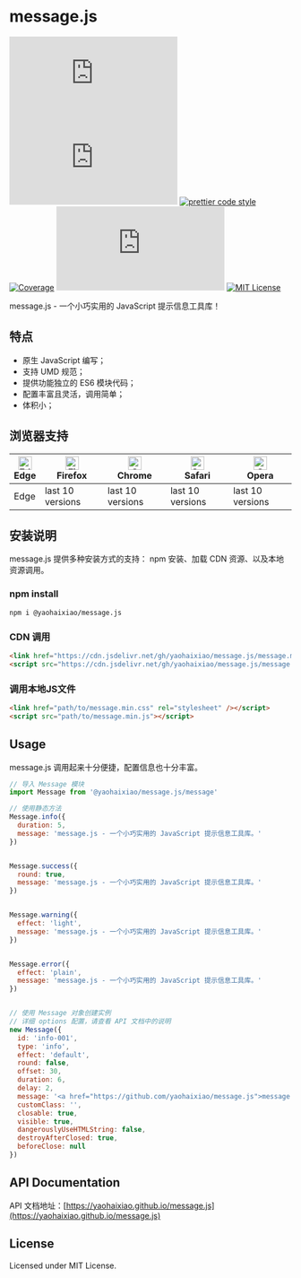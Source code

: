 # message.js
[![npm version](https://img.shields.io/npm/v/@yaohaixiao/message.js)](https://www.npmjs.com/package/@yaohaixiao/message.js)
![Gzip size](http://img.badgesize.io/https://cdn.jsdelivr.net/gh/yaohaixiao/message.js/message.min.js?compression=gzip&label=gzip%20size)
[![prettier code style](https://img.shields.io/badge/code_style-prettier-07b759.svg)](https://prettier.io)
[![Coverage](https://codecov.io/gh/yaohaixiao/message.js/branch/main/graph/badge.svg)](https://codecov.io/gh/yaohaixiao/message.js)
[![npm downloads](https://img.shields.io/npm/dt/@yaohaixiao/message.js)](https://npmcharts.com/compare/@yaohaixiao/message.js?minimal=true)
[![MIT License](https://img.shields.io/github/license/yaohaixiao/message.js.svg)](https://github.com/yaohaixiao/message.js/blob/main/LICENSE)

message.js - 一个小巧实用的 JavaScript 提示信息工具库！


## 特点

- 原生 JavaScript 编写；
- 支持 UMD 规范；
- 提供功能独立的 ES6 模块代码；
- 配置丰富且灵活，调用简单；
- 体积小；



## 浏览器支持

| [<img src="https://raw.githubusercontent.com/alrra/browser-logos/master/src/edge/edge_48x48.png" alt="Edge" width="24px" height="24px" />](https://github.com/yaohaixiao/delegate.js/)</br>Edge | [<img src="https://raw.githubusercontent.com/alrra/browser-logos/master/src/firefox/firefox_48x48.png" alt="Firefox" width="24px" height="24px" />](https://github.com/yaohaixiao/delegate.js/)</br>Firefox | [<img src="https://raw.githubusercontent.com/alrra/browser-logos/master/src/chrome/chrome_48x48.png" alt="Chrome" width="24px" height="24px" />](https://github.com/yaohaixiao/delegate.js/)</br>Chrome | [<img src="https://raw.githubusercontent.com/alrra/browser-logos/master/src/safari/safari_48x48.png" alt="Safari" width="24px" height="24px" />](https://github.com/yaohaixiao/delegate.js/)</br>Safari | [<img src="https://raw.githubusercontent.com/alrra/browser-logos/master/src/opera/opera_48x48.png" alt="Opera" width="24px" height="24px" />](https://github.com/yaohaixiao/delegate.js/)</br>Opera |
|-------------------------------------------------------------------------------------------------------------------------------------------------------------------------------------------------|------------------------------------------------------------------------------------------------------------------------------------------------------------------------------------------------------------|--------------------------------------------------------------------------------------------------------------------------------------------------------------------------------------------------------|--------------------------------------------------------------------------------------------------------------------------------------------------------------------------------------------------------|----------------------------------------------------------------------------------------------------------------------------------------------------------------------------------------------------|
| Edge                                                                                                                                                                                            | last 10 versions                                                                                                                                                                                           | last 10 versions                                                                                                                                                                                       | last 10 versions                                                                                                                                                                                       | last 10 versions                                                                                                                                                                                   |




## 安装说明

message.js 提供多种安装方式的支持： npm 安装、加载 CDN 资源、以及本地资源调用。


### npm install

```shell
npm i @yaohaixiao/message.js
```

### CDN 调用

```html
<link href="https://cdn.jsdelivr.net/gh/yaohaixiao/message.js/message.min.css" rel="stylesheet" />
<script src="https://cdn.jsdelivr.net/gh/yaohaixiao/message.js/message.min.js"></script>
```

### 调用本地JS文件

```html
<link href="path/to/message.min.css" rel="stylesheet" /></script>
<script src="path/to/message.min.js"></script>
```

## Usage

message.js 调用起来十分便捷，配置信息也十分丰富。

```js
// 导入 Message 模块
import Message from '@yaohaixiao/message.js/message'

// 使用静态方法
Message.info({
  duration: 5,
  message: 'message.js - 一个小巧实用的 JavaScript 提示信息工具库。'
})


Message.success({
  round: true,
  message: 'message.js - 一个小巧实用的 JavaScript 提示信息工具库。'
})


Message.warning({
  effect: 'light',
  message: 'message.js - 一个小巧实用的 JavaScript 提示信息工具库。'
})


Message.error({
  effect: 'plain',
  message: 'message.js - 一个小巧实用的 JavaScript 提示信息工具库。'
})


// 使用 Message 对象创建实例
// 详细 options 配置，请查看 API 文档中的说明
new Message({
  id: 'info-001',
  type: 'info',
  effect: 'default',
  round: false,
  offset: 30,
  duration: 6,
  delay: 2,
  message: '<a href="https://github.com/yaohaixiao/message.js">message.js</a> - 一个小巧实用的 JavaScript 提示信息工具库。',
  customClass: '',
  closable: true,
  visible: true,
  dangerouslyUseHTMLString: false,
  destroyAfterClosed: true,
  beforeClose: null
})
```


## API Documentation

API 文档地址：[https://yaohaixiao.github.io/message.js](https://yaohaixiao.github.io/message.js)


## License
Licensed under MIT License.
